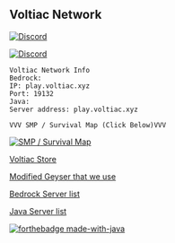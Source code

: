 ## Voltiac Network

[![Discord](https://cdn.discordapp.com/icons/753431687421231186/3f66bccd788a8c752e76b679714af82d.png)](http://discord.voltiac.xyz/)

[![Discord](https://img.shields.io/discord/753431687421231186?color=blue&label=DISCORD&style=for-the-badge)](http://discord.voltiac.xyz/)

	Voltiac Network Info
	Bedrock:
	IP: play.voltiac.xyz
	Port: 19132
	Java:
	Server address: play.voltiac.xyz
	
	VVV SMP / Survival Map (Click Below)VVV

[![SMP / Survival Map](https://rebootek.fr/img/dynmap.png)](http://map.voltiac.xyz:1234)

[Voltiac Store](http://store.voltiac.xyz/)

[Modified Geyser that we use](https://github.com/Hellohi3654/Geyser/)

[Bedrock Server list](https://minecraftpocket-servers.com/server/104647/)

[Java Server list](https://minecraft-server-list.com/server/469135/)

[![forthebadge made-with-java](http://ForTheBadge.com/images/badges/made-with-java.svg)](https://java.com/)
